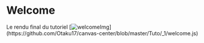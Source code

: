 # Welcome

Le rendu final du tutoriel
[![welcomeImg]('https://media.discordapp.net/attachments/524920628730527744/524945116004089866/Welcome.png')](https://github.com/Otaku17/canvas-center/blob/master/Tuto/_1/welcome.js)
